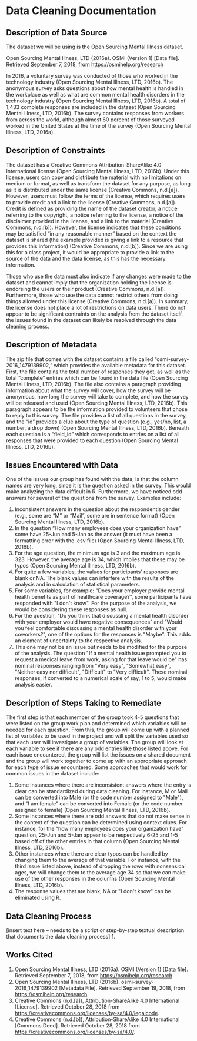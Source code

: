 # Data Cleaning Documentation

## Description of Data Source

The dataset we will be using is the Open Sourcing Mental Illness dataset. 

Open Sourcing Mental Illness, LTD (2016a). OSMI (Version 1) [Data file]. Retrieved September 7, 2018, from https://osmihelp.org/research

In 2016, a voluntary survey was conducted of those who worked in the technology industry (Open Sourcing Mental Illness, LTD, 2016b).  The anonymous survey asks questions about how mental health is handled in the workplace as well as what are common mental health disorders in the technology industry (Open Sourcing Mental Illness, LTD, 2016b).  A total of 1,433 complete responses are included in the dataset (Open Sourcing Mental Illness, LTD, 2016b).  The survey contains responses from workers from across the world, although almost 60 percent of those surveyed worked in the United States at the time of the survey (Open Sourcing Mental Illness, LTD, 2016a).  


## Description of Constraints

The dataset has a Creative Commons Attribution-ShareAlike 4.0 International license (Open Sourcing Mental Illness, LTD, 2016b).  Under this license, users can copy and distribute the material with no limitations on medium or format, as well as transform the dataset for any purpose, as long as it is distributed under the same license (Creative Commons, n.d.[a]).   However, users must follow the terms of the license, which requires users to provide credit and a link to the license (Creative Commons, n.d.[a]).  Credit is defined as providing the name of the dataset creator, a notice referring to the copyright, a notice referring to the license, a notice of the disclaimer provided in the license, and a link to the material (Creative Commons, n.d.[b]).  However, the license indicates that these conditions may be satisfied “in any reasonable manner” based on the context the dataset is shared (the example provided is giving a link to a resource that provides this information) (Creative Commons, n.d.[b]).  Since we are using this for a class project, it would be appropriate to provide a link to the source of the data and the data license, as this has the necessary information.  

Those who use the data must also indicate if any changes were made to the dataset and cannot imply that the organization holding the license is endorsing the users or their product (Creative Commons, n.d.[a]).  Furthermore, those who use the data cannot restrict others from doing things allowed under this license (Creative Commons, n.d.[a]).  In summary, the license does not place a lot of restrictions on data users.  There do not appear to be significant contraints on the analysis from the dataset itself, the issues found in the dataset can likely be resolved through the data cleaning process.  


## Description of Metadata

The zip file that comes with the dataset contains a file called “osmi-survey-2016_1479139902,” which provides the available metadata for this dataset.  First, the file contains the total number of responses they got, as well as the total “complete” entries which can be found in the data file (Open Sourcing Mental Illness, LTD, 2016b).  The file also contains a paragraph providing information about what the survey will cover, how the survey will be anonymous, how long the survey will take to complete, and how the survey will be released and used (Open Sourcing Mental Illness, LTD, 2016b).  This paragraph appears to be the information provided to volunteers that chose to reply to this survey.  The file provides a list of all questions in the survey, and the “id” provides a clue about the type of question (e.g., yes/no, list, a number, a drop down) (Open Sourcing Mental Illness, LTD, 2016b).   Beneath each question is a “field_id” which corresponds to entries on a list of all responses that were provided to each question (Open Sourcing Mental Illness, LTD, 2016b).  


## Issues Encountered with Data

One of the issues our group has found with the data, is that the column names are very long, since it is the question asked in the survey.  This would make analyzing the data difficult in R.  Furthermore, we have noticed odd answers for several of the questions from the survey.  Examples include:

1.	Inconsistent answers in the question about the respondent’s gender (e.g., some are “M” or “Mail”, some are in sentence format) (Open Sourcing Mental Illness, LTD, 2016b).
2.	In the question “How many employees does your organization have” some have 25-Jun and 5-Jan as the answer (it must have been a formatting error with the .csv file) (Open Sourcing Mental Illness, LTD, 2016b).  
3.	For the age question, the minimum age is 3 and the maximum age is 323. However, the average age is 34, which implies that these may be typos (Open Sourcing Mental Illness, LTD, 2016b). 
4.  For quite a few variables, the values for participants' responses are blank or NA. The blank values can interfere with the results of the analysis and in calculation of statistical parameters.
5.  For some variables, for example: "Does your employer provide mental health benefits as part of healthcare coverage?", some participants have responded with "I don't know". For the purpose of the analysis, we would be considering these responses as null.
6.  For the question, "Do you think that discussing a mental health disorder with your employer would have negative consequences" and "Would you feel comfortable discussing a mental health disorder with your coworkers?", one of the options for the responses is "Maybe". This adds an element of uncertainty to the respective analysis.
7.  This one may not be an issue but needs to be modified for the purpose of the analysis. The question "If a mental health issue prompted you to request a medical leave from work, asking for that leave would be" has nominal responses ranging from "Very easy", "Somewhat easy", "Neither easy nor difficult", "Difficult" to "Very difficult". These nominal responses, if converted to a numerical scale of say, 1 to 5, would make analysis easier.

## Description of Steps Taking to Remediate

The first step is that each member of the group took 4-5 questions that were listed on the group work plan and determined which variables will be needed for each question.  From this, the group will come up with a planned list of variables to be used in the project and will split the variables used so that each user will investigate a group of variables.  The group will look at each variable to see if there are any odd entries like those listed above. For each issue encountered, the group will list the issues on a shared document and the group will work together to come up with an appropriate approach for each type of issue encountered.  Some approaches that would work for common issues in the dataset include:

1. Some instances where there are inconsistent answers where the entry is clear can be standardized during data cleaning.  For instance, M or Mail can be converted into Male (or the code number assigned to "Male"), and "I am female" can be converted into Female (or the code number assigned to female) (Open Sourcing Mental Illness, LTD, 2016b).
2. Some instances where there are odd answers that do not make sense in the context of the question can be determined using context clues.  For instance, for the "how many employees does your organization have" question, 25-Jun and 5-Jan appear to be respectively 6-25 and 1-5 based off of the other entries in that column (Open Sourcing Mental Illness, LTD, 2016b). 
3. Other instances where there are clear typos can be handled by changing them to the average of that variable.  For instance, with the third issue listed above, instead of dropping the rows with nonsensical ages, we will change them to the average age 34 so that we can make use of the other responses in the columns (Open Sourcing Mental Illness, LTD, 2016b).
4. The response values that are blank, NA or "I don't know" can be eliminated using R.


## Data Cleaning Process

[insert text here – needs to be a script or step-by-step textual description that documents the data cleaning process]
1. 

## Works Cited

1.	Open Sourcing Mental Illness, LTD (2016a). OSMI (Version 1) [Data file]. Retrieved September 7, 2018, from https://osmihelp.org/research
2.	Open Sourcing Mental Illness, LTD (2016b).  osmi-survey-2016_1479139902 [Metadata File].  Retrieved September 19, 2018, from https://osmihelp.org/research.
3.	Creative Commons (n.d.[a]), Attribution-ShareAlike 4.0 International [License].  Retrieved October 28, 2018 from https://creativecommons.org/licenses/by-sa/4.0/legalcode.    
4.	Creative Commons (n.d.[b]), Attribution-ShareAlike 4.0 International [Commons Deed].  Retrieved October 28, 2018 from https://creativecommons.org/licenses/by-sa/4.0/.  



